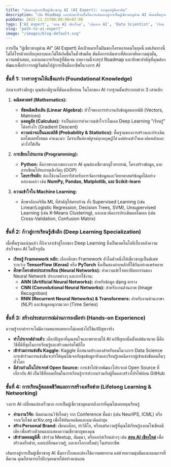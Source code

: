 ```yaml
---
title: "เส้นทางสู่การเป็นผู้เชี่ยวชาญ AI (AI Expert): จากศูนย์สู่มืออาชีพ"
description: "เปิด Roadmap และทักษะที่จำเป็นในการเดินทางสู่การเป็นผู้เชี่ยวชาญด้าน AI ตั้งแต่พื้นฐานคณิตศาสตร์, การเขียนโปรแกรม, ไปจนถึงการสร้างประสบการณ์จริง"
pubDate: 2025-11-21T00:00:00+07:00
tags: ['AI expert', 'สอน AI เชียงใหม่', 'เส้นทาง AI', 'Data Scientist', 'เรียน AI ขั้นสูง']
slug: "path-to-ai-expert"
image: "/images/blog-default.svg"
---
```


การเป็น "ผู้เชี่ยวชาญด้าน AI" (AI Expert) คือเป้าหมายในฝันของใครหลายคนในยุคนี้ แต่เส้นทางนี้ไม่ได้โรยด้วยกลีบกุหลาบและไม่ได้เกิดขึ้นในชั่วข้ามคืน มันคือการเดินทางที่ต้องอาศัยความมุ่งมั่น, ความสม่ำเสมอ, และแผนการเรียนรู้ที่ชัดเจน บทความนี้จะสรุป Roadmap และทักษะสำคัญที่คุณต้องพัฒนาเพื่อก้าวจากผู้เริ่มต้นไปสู่การเป็นมืออาชีพในวงการ AI

### ขั้นที่ 1: วางรากฐานให้แข็งแกร่ง (Foundational Knowledge)

ก่อนจะสร้างตึกสูง คุณต้องมีฐานที่มั่นคงเสียก่อน ในโลกของ AI รากฐานนั้นประกอบด้วย 3 เสาหลัก:

1.  **คณิตศาสตร์ (Mathematics):**
    - **พีชคณิตเชิงเส้น (Linear Algebra):** หัวใจของการทำงานกับข้อมูลหลายมิติ (Vectors, Matrices)
    - **แคลคูลัส (Calculus):** จำเป็นต่อการทำความเข้าใจว่าโมเดล Deep Learning "เรียนรู้" ได้อย่างไร (Gradient Descent)
    - **ความน่าจะเป็นและสถิติ (Probability & Statistics):** พื้นฐานของการสร้างและประเมินผลโมเดลทั้งหมด
    *คำแนะนำ: ไม่จำเป็นต้องพิสูจน์ทุกทฤษฎีได้ แต่ต้องเข้าใจแนวคิดหลักและนำไปใช้เป็น*

2.  **การเขียนโปรแกรม (Programming):**
    - **Python:** คือภาษากลางของวงการ AI คุณต้องเชี่ยวชาญไวยากรณ์, โครงสร้างข้อมูล, และการเขียนโปรแกรมเชิงวัตถุ (OOP)
    - **ไลบรารีหลัก:** ต้องใช้งานไลบรารีสำหรับการจัดการข้อมูลและวิทยาศาสตร์ข้อมูลได้อย่างคล่องแคล่ว เช่น **NumPy, Pandas, Matplotlib, และ Scikit-learn**

3.  **ความเข้าใจใน Machine Learning:**
    - ศึกษาอัลกอริทึม ML ที่สำคัญให้ครบถ้วน ทั้ง Supervised Learning (เช่น Linear/Logistic Regression, Decision Trees, SVM), Unsupervised Learning (เช่น K-Means Clustering), และแนวคิดการประเมินผลโมเดล (เช่น Cross-Validation, Confusion Matrix)

### ขั้นที่ 2: ก้าวสู่การเรียนรู้เชิงลึก (Deep Learning Specialization)

เมื่อพื้นฐานแน่นแล้ว ก็ถึงเวลาเข้าสู่โลกของ Deep Learning ซึ่งเป็นเทคโนโลยีเบื้องหลังความสำเร็จของ AI ในปัจจุบัน

- **เรียนรู้ Framework หลัก:** เลือกศึกษา Framework ตัวใดตัวหนึ่งให้เชี่ยวชาญเป็นพิเศษ ระหว่าง **TensorFlow (Keras)** หรือ **PyTorch** ซึ่งเป็นสองค่ายหลักที่ใช้กันอย่างแพร่หลาย
- **ศึกษาโครงข่ายประสาทเทียม (Neural Networks):** ทำความเข้าใจสถาปัตยกรรมของ Neural Network ประเภทต่างๆ และการใช้งาน:
  - **ANN (Artificial Neural Networks):** สำหรับข้อมูล dạng ตาราง
  - **CNN (Convolutional Neural Networks):** สำหรับงานด้านภาพ (Image Recognition)
  - **RNN (Recurrent Neural Networks) & Transformers:** สำหรับงานด้านภาษา (NLP) และข้อมูลอนุกรมเวลา (Time Series)

### ขั้นที่ 3: สร้างประสบการณ์ผ่านการลงมือทำ (Hands-on Experience)

ความรู้จากตำราจะไม่มีความหมายเลยหากไม่เคยนำไปใช้แก้ปัญหาจริง

- **ทำโปรเจกต์ส่วนตัว:** เลือกปัญหาที่คุณสนใจและพยายามใช้ AI แก้ปัญหานั้นตั้งแต่ต้นจนจบ นี่คือวิธีที่ดีที่สุดในการเรียนรู้และสร้างพอร์ตโฟลิโอ
- **เข้าร่วมการแข่งขัน Kaggle:** Kaggle คือสนามประลองสำหรับคนในวงการ Data Science การเข้าร่วมการแข่งขันจะทำให้คุณได้เจอกับชุดข้อมูลจริงและเรียนรู้เทคนิคจากผู้เข้าแข่งขันคนอื่นๆ ทั่วโลก
- **มีส่วนร่วมในโปรเจกต์ Open Source:** การเข้าไปช่วยพัฒนาโปรเจกต์ Open Source ที่เกี่ยวกับ AI เป็นวิธีที่ยอดเยี่ยมในการเรียนรู้การทำงานร่วมกับผู้อื่นและสร้างโปรไฟล์บน GitHub

### ขั้นที่ 4: การเรียนรู้ตลอดชีวิตและการสร้างเครือข่าย (Lifelong Learning & Networking)

วงการ AI เปลี่ยนแปลงเร็วมาก การเป็นผู้เชี่ยวชาญหมายถึงการที่คุณไม่เคยหยุดเรียนรู้

- **อ่านงานวิจัย:** ติดตามงานวิจัยใหม่ๆ จาก Conference ชั้นนำ (เช่น NeurIPS, ICML) หรือจากเว็บไซต์ arXiv.org เพื่อให้ทันเทคนิคและแนวคิดล่าสุด
- **สร้าง Personal Brand:** เขียนบล็อก, ทำวิดีโอ, หรือแชร์ความรู้ที่คุณได้เรียนรู้ลงบนโซเชียลมีเดีย เพื่อสร้างตัวตนและแสดงความเชี่ยวชาญของคุณ
- **เข้าร่วมคอมมูนิตี้:** เข้าร่วม Meetup, สัมมนา, หรือคอร์สเรียนต่างๆ เช่น **[สอน AI เชียงใหม่](https://www.aiunlockinnovations.com/)** เพื่อสร้างเครือข่าย, แลกเปลี่ยนความรู้, และหาโอกาสใหม่ๆ ในสายอาชีพ

เส้นทางสู่การเป็นผู้เชี่ยวชาญ AI นั้นยาวไกลและต้องใช้ความพยายาม แต่ด้วยความมุ่งมั่นและแผนการที่ชัดเจน คุณก็สามารถไปถึงจุดหมายได้อย่างแน่นอน
